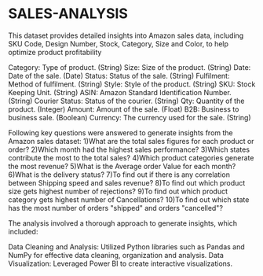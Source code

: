 # SALES-ANALYSIS
This dataset provides detailed insights into Amazon sales data, including SKU Code, Design Number, Stock, Category, Size and Color, to help optimize product profitability

Category: Type of product. (String)
Size: Size of the product. (String)
Date: Date of the sale. (Date)
Status: Status of the sale. (String)
Fulfilment: Method of fulfilment. (String)
Style: Style of the product. (String)
SKU: Stock Keeping Unit. (String)
ASIN: Amazon Standard Identification Number. (String)
Courier Status: Status of the courier. (String)
Qty: Quantity of the product. (Integer)
Amount: Amount of the sale. (Float)
B2B: Business to business sale. (Boolean)
Currency: The currency used for the sale. (String)

Following key questions were answered to generate insights from the Amazon sales dataset:
1)What are the total sales figures for each product or order?
2)Which month had the highest sales performance?
3)Which states contribute the most to the total sales?
4)Which product categories generate the most revenue?
5)What is the Average order Value for each month?
6)What is the delivery status?
7)To find out if there is any correlation between Shipping speed and sales revenue?
8)To find out which product size gets highest number of rejections?
9)To find out which product category gets highest number of Cancellations?
10)To find out which state has the most number of orders "shipped" and orders "cancelled"?

The analysis involved a thorough approach to generate insights, which included:

Data Cleaning and Analysis: Utilized Python libraries such as Pandas and NumPy for effective data cleaning, organization and analysis.
Data Visualization: Leveraged Power BI to create interactive visualizations.
